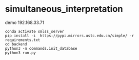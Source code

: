 # simultaneous_interpretation
demo
192.168.33.71
```
conda activate smlss_server
pip install -i  https://pypi.mirrors.ustc.edu.cn/simple/ -r requirements.txt
cd backend
python3 -m commands.init_database
python3 run.py
```